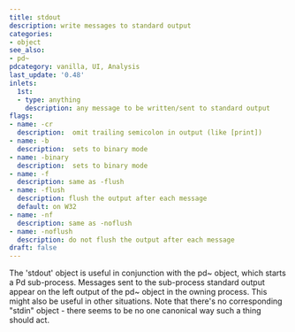```yaml
---
title: stdout
description: write messages to standard output
categories:
- object
see_also:
- pd~
pdcategory: vanilla, UI, Analysis
last_update: '0.48'
inlets:
  1st:
  - type: anything
    description: any message to be written/sent to standard output
flags:
- name: -cr
  description:  omit trailing semicolon in output (like [print])
- name: -b
  description:  sets to binary mode
- name: -binary
  description:  sets to binary mode
- name: -f
  description: same as -flush
- name: -flush
  description: flush the output after each message 
  default: on W32
- name: -nf
  description: same as -noflush
- name: -noflush
  description: do not flush the output after each message
draft: false
---
```

The 'stdout' object is useful in conjunction with the pd~ object, which starts a Pd sub-process. Messages sent to the sub-process standard output appear on the left output of the pd~ object in the owning process. This might also be useful in other situations. Note that there's no corresponding "stdin" object - there seems to be no one canonical way such a thing should act.
